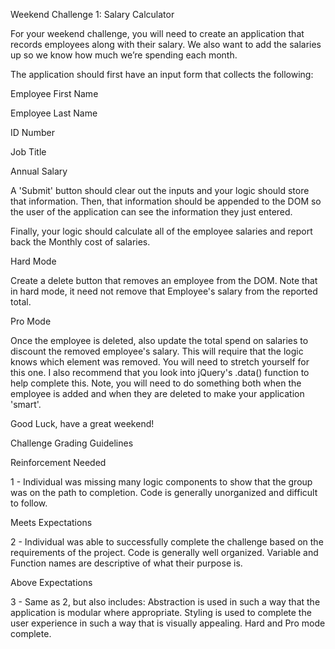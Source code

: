 Weekend Challenge 1: Salary Calculator

For your weekend challenge, you will need to create an application that records
employees along with their salary. We also want to add the salaries up so we
know how much we’re spending each month.

The application should first have an input form that collects the following:

Employee First Name

Employee Last Name

ID Number

Job Title

Annual Salary

A 'Submit' button should clear out the inputs and your logic should store that
information. Then, that information should be appended to the DOM so the user
of the application can see the information they just entered.

Finally, your logic should calculate all of the employee salaries and report
back the Monthly cost of salaries.

Hard Mode

Create a delete button that removes an employee from the DOM. Note that in hard
mode, it need not remove that Employee's salary from the reported total.

Pro Mode

Once the employee is deleted, also update the total spend on salaries to
discount the removed employee's salary. This will require that the logic knows
which element was removed. You will need to stretch yourself for this one. I
also recommend that you look into jQuery's .data() function to help complete
this. Note, you will need to do something both when the employee is added and
when they are deleted to make your application 'smart'.

Good Luck, have a great weekend!

Challenge Grading Guidelines

Reinforcement Needed

1 - Individual was missing many logic components to show that the group was on
the path to completion. Code is generally unorganized and difficult to follow.

Meets Expectations

2 - Individual was able to successfully complete the challenge based on the
requirements of the project. Code is generally well organized. Variable and
Function names are descriptive of what their purpose is.

Above Expectations

3 - Same as 2, but also includes: Abstraction is used in such a way that the
application is modular where appropriate. Styling is used to complete the user
experience in such a way that is visually appealing. Hard and Pro mode complete.
